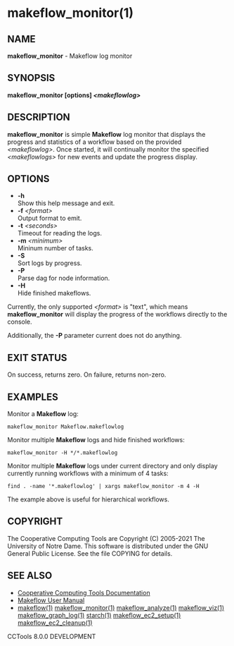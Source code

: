 






















# makeflow_monitor(1)

## NAME
**makeflow_monitor** - Makeflow log monitor

## SYNOPSIS
**makeflow_monitor [options] _&lt;makeflowlog&gt;_**

## DESCRIPTION
**makeflow_monitor** is simple **Makeflow** log monitor that displays the
progress and statistics of a workflow based on the provided _&lt;makeflowlog&gt;_.
Once started, it will continually monitor the specified _&lt;makeflowlogs&gt;_ for
new events and update the progress display.

## OPTIONS

- **-h**<br />Show this help message and exit.
- **-f** _&lt;format&gt;_<br />Output format to emit.
- **-t** _&lt;seconds&gt;_<br />Timeout for reading the logs.
- **-m** _&lt;minimum&gt;_<br />Mininum number of tasks.
- **-S**<br />Sort logs by progress.
- **-P**<br />Parse dag for node information.
- **-H**<br />Hide finished makeflows.


Currently, the only supported _&lt;format&gt;_ is "text", which means
**makeflow_monitor** will display the progress of the workflows directly to
the console.

Additionally, the **-P** parameter current does not do anything.

## EXIT STATUS
On success, returns zero.  On failure, returns non-zero.

## EXAMPLES
Monitor a **Makeflow** log:
```
makeflow_monitor Makeflow.makeflowlog
```
Monitor multiple **Makeflow** logs and hide finished workflows:
```
makeflow_monitor -H */*.makeflowlog
```
Monitor multiple **Makeflow** logs under current directory and only display
currently running workflows with a minimum of 4 tasks:
```
find . -name '*.makeflowlog' | xargs makeflow_monitor -m 4 -H
```
The example above is useful for hierarchical workflows.

## COPYRIGHT
The Cooperative Computing Tools are Copyright (C) 2005-2021 The University of Notre Dame.  This software is distributed under the GNU General Public License.  See the file COPYING for details.

## SEE ALSO

- [Cooperative Computing Tools Documentation]("../index.html")
- [Makeflow User Manual]("../makeflow.html")
- [makeflow(1)](makeflow.md) [makeflow_monitor(1)](makeflow_monitor.md) [makeflow_analyze(1)](makeflow_analyze.md) [makeflow_viz(1)](makeflow_viz.md) [makeflow_graph_log(1)](makeflow_graph_log.md) [starch(1)](starch.md) [makeflow_ec2_setup(1)](makeflow_ec2_setup.md) [makeflow_ec2_cleanup(1)](makeflow_ec2_cleanup.md)


CCTools 8.0.0 DEVELOPMENT
